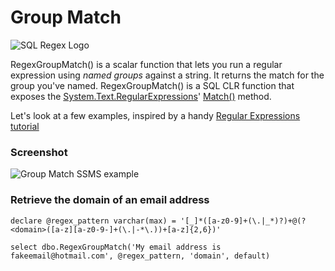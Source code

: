 # Group Match

![SQL Regex Logo](/images/sql-regex-logo.png)

RegexGroupMatch() is a scalar function that lets you run a regular expression using *named groups* against a string. It returns the match for the group you've named. RegexGroupMatch() is a SQL CLR function that exposes the [System.Text.RegularExpressions](https://msdn.microsoft.com/en-us/library/system.text.regularexpressions(v=vs.110).aspx)' [Match()](https://msdn.microsoft.com/en-us/library/b9712a7w(v=vs.110).aspx) method.

Let's look at a few examples, inspired by a handy [Regular Expressions tutorial](http://www.regular-expressions.info/examples.html)


### Screenshot

![Group Match SSMS example](/images/groupmatch-1.png)

### Retrieve the domain of an email address

```
declare @regex_pattern varchar(max) = '[_]*([a-z0-9]+(\.|_*)?)+@(?<domain>([a-z][a-z0-9-]+(\.|-*\.))+[a-z]{2,6})'

select dbo.RegexGroupMatch('My email address is fakeemail@hotmail.com', @regex_pattern, 'domain', default)
```